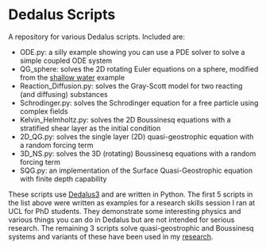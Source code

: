 # Dedalus Scripts

A repository for various Dedalus scripts. Included are:

- ODE.py: a silly example showing you can use a PDE solver to solve a simple coupled ODE system
- QG_sphere: solves the 2D rotating Euler equations on a sphere, modified from the [shallow water](https://dedalus-project.readthedocs.io/en/latest/pages/examples/ivp_sphere_shallow_water.html) example
- Reaction_Diffusion.py: solves the Gray-Scott model for two reacting (and diffusing) substances
- Schrodinger.py: solves the Schrodinger equation for a free particle using complex fields
- Kelvin_Helmholtz.py: solves the 2D Boussinesq equations with a stratified shear layer as the initial condition
- 2D_QG.py: solves the single layer (2D) quasi-geostrophic equation with a random forcing term
- 3D_NS.py: solves the 3D (rotating) Boussinesq equations with a random forcing term
- SQG.py: an implementation of the Surface Quasi-Geostrophic equation with finite depth capability

These scripts use [Dedalus3](https://dedalus-project.readthedocs.io/en/latest/index.html) and are written in Python. The first 5 scripts in the list above were written as examples for a research skills session I ran at UCL for PhD students. They demonstrate some interesting physics and various things you can do in Dedalus but are not intended for serious research. The remaining 3 scripts solve quasi-geostrophic and Boussinesq systems and variants of these have been used in my [research](https://mncrowe.github.io/publications/).
